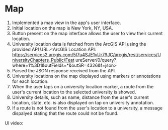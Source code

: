 # Map

1. Implemented a map view in the app's user interface.
2. Initial location on the map is New York, NY, USA.
3. Button present on the map interface allows the user to view their current location.
4. University location data is fetched from the ArcGIS API using the provided API URL.<ArcGIS Location API:
https://services2.arcgis.com/5I7u4SJE1vUr79JC/arcgis/rest/services/UniversityChapters_Public/Feat
ureServer/0/query?where=1%3D1&outFields=*&outSR=4326&f=json>
5. Parsed the JSON response received from the API.
6. University locations on the map displayed using markers or annotations for each location.
7. When the user taps on a university location marker, a route from the user's current location to the selected university is showed.
8. University details, such as name, distance from the user's current location, state, etc. is also displayed on tap on university annotation.
9. If a route is not found from the user's location to a university, a message dispalyed stating that the route could not be found.

UI video: 
